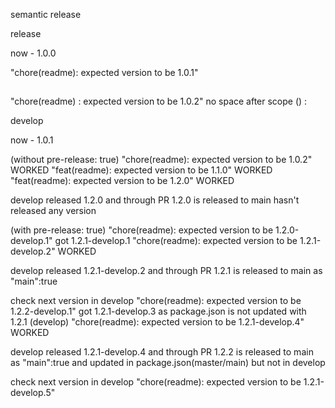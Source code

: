 semantic release

release


now - 1.0.0

"chore(readme): expected version to be 1.0.1"

##

"chore(readme) : expected version to be 1.0.2"   no space after scope () :

develop 

now - 1.0.1

(without pre-release: true)
"chore(readme): expected version to be 1.0.2"   WORKED
"feat(readme): expected version to be 1.1.0"    WORKED
"feat(readme): expected version to be 1.2.0"    WORKED

develop released 1.2.0 and through PR 1.2.0 is released to main hasn't released any version 

(with pre-release: true)
"chore(readme): expected version to be 1.2.0-develop.1"   got 1.2.1-develop.1
"chore(readme): expected version to be 1.2.1-develop.2"   WORKED

develop released 1.2.1-develop.2 and through PR 1.2.1 is released to main as "main":true

check next version in develop
"chore(readme): expected version to be 1.2.2-develop.1"   got 1.2.1-develop.3 as package.json is not updated with 1.2.1 (develop)
"chore(readme): expected version to be 1.2.1-develop.4"  WORKED

develop released 1.2.1-develop.4 and through PR 1.2.2 is released to main as "main":true and updated in package.json(master/main) but not in develop

check next version in develop
"chore(readme): expected version to be 1.2.1-develop.5"   
